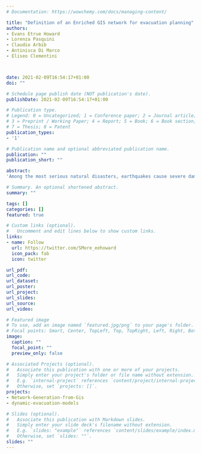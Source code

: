 ```yaml
---
# Documentation: https://wowchemy.com/docs/managing-content/

title: "Definition of an Enriched GIS network for evacuation planning"
authors:
- Evans Etrue Howard
- Lorenza Pasquini
- Claudio Arbib
- Antinisca Di Marco
- Eliseo Clementini 



date: 2021-02-09T16:54:17+01:00
doi: ""

# Schedule page publish date (NOT publication's date).
publishDate: 2021-02-09T16:54:17+01:00

# Publication type.
# Legend: 0 = Uncategorized; 1 = Conference paper; 2 = Journal article;
# 3 = Preprint / Working Paper; 4 = Report; 5 = Book; 6 = Book section;
# 7 = Thesis; 8 = Patent
publication_types: 
- '1'

# Publication name and optional abbreviated publication name.
publication: ""
publication_short: ""

abstract: 
'Among the most serious natural disasters, earthquakes cause severe damages to infrastructures and building,can  kill  or  injure  thousands  of  humans  and  animals  and,  in  the  luckiest  circumstances,  just  make  peoplehomeless destroying communities, habitats, economies and mental equilibrium. In order to minimise the lossof lives, an effective evacuation plan to cope with worldwide disasters is required.  In this paper we describea novel approach to timely formulate an evacuation plan of an area struck by an earthquake.  The proposedsolution leverages on a two-steps modeling framework: i) a method that extracts from enriched GIS data anetwork description of the area to be evacuated; ii) a dynamic optimization model that calculates the safestpaths citizens should follow to reach pre-identified safe areas.   While the network is computed off-line atdesign time, the optimization model, or one of its reductions, can be embedded in a real-time system that,recomputing it several times, can guide citizen after a natural disaster even in case of high dynamic scenario.Our approach is demonstrated on a real study case:  the medieval center of the Italian town of Sulmona, forwhich detailed GIS data with information on the urban structure and building vulnerability are available.'

# Summary. An optional shortened abstract.
summary: ""

tags: []
categories: []
featured: true

# Custom links (optional).
#   Uncomment and edit lines below to show custom links.
links:
- name: Follow
  url: https://twitter.com/SMore_eehoward
  icon_pack: fab
  icon: twitter

url_pdf:
url_code:
url_dataset:
url_poster:
url_project:
url_slides:
url_source:
url_video:

# Featured image
# To use, add an image named `featured.jpg/png` to your page's folder. 
# Focal points: Smart, Center, TopLeft, Top, TopRight, Left, Right, BottomLeft, Bottom, BottomRight.
image:
  caption: ""
  focal_point: ""
  preview_only: false

# Associated Projects (optional).
#   Associate this publication with one or more of your projects.
#   Simply enter your project's folder or file name without extension.
#   E.g. `internal-project` references `content/project/internal-project/index.md`.
#   Otherwise, set `projects: []`.
projects: 
- Network-Generation-from-Gis
- dynamic-evacuation-models

# Slides (optional).
#   Associate this publication with Markdown slides.
#   Simply enter your slide deck's filename without extension.
#   E.g. `slides: "example"` references `content/slides/example/index.md`.
#   Otherwise, set `slides: ""`.
slides: ""
---
```

